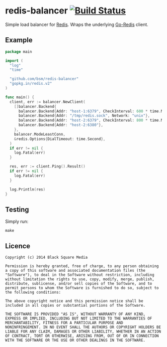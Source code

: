 # redis-balancer [![Build Status](https://travis-ci.org/bsm/redis-balancer.png?branch=master)](https://travis-ci.org/bsm/redis-balancer)

Simple load balancer for [Redis](http://redis.io). Wraps the underlying [Go-Redis](https://github.com/go-redis/redis) client.

## Example

```go
package main

import (
  "log"
  "time"

  "github.com/bsm/redis-balancer"
  "gopkg.in/redis.v2"
)

func main() {
  client, err := balancer.NewClient(
    []balancer.Backend{
      balancer.Backend{Addr: "host-1:6379", CheckInterval: 600 * time.Millisecond},
      balancer.Backend{Addr: "/tmp/redis.sock", Network: "unix"},
      balancer.Backend{Addr: "host-2:6379", CheckInterval: 800 * time.Millisecond},
      balancer.Backend{Addr: "host-2:6380"},
    },
    balancer.ModeLeastConn,
    &redis.Options{DialTimeout: time.Second},
  )
  if err != nil {
    log.Fatal(err)
  }

  res, err := client.Ping().Result()
  if err != nil {
    log.Fatal(err)
  }

  log.Println(res)
}
```

## Testing

Simply run:

    make

## Licence

    Copyright (c) 2014 Black Square Media

    Permission is hereby granted, free of charge, to any person obtaining
    a copy of this software and associated documentation files (the
    "Software"), to deal in the Software without restriction, including
    without limitation the rights to use, copy, modify, merge, publish,
    distribute, sublicense, and/or sell copies of the Software, and to
    permit persons to whom the Software is furnished to do so, subject to
    the following conditions:

    The above copyright notice and this permission notice shall be
    included in all copies or substantial portions of the Software.

    THE SOFTWARE IS PROVIDED "AS IS", WITHOUT WARRANTY OF ANY KIND,
    EXPRESS OR IMPLIED, INCLUDING BUT NOT LIMITED TO THE WARRANTIES OF
    MERCHANTABILITY, FITNESS FOR A PARTICULAR PURPOSE AND
    NONINFRINGEMENT. IN NO EVENT SHALL THE AUTHORS OR COPYRIGHT HOLDERS BE
    LIABLE FOR ANY CLAIM, DAMAGES OR OTHER LIABILITY, WHETHER IN AN ACTION
    OF CONTRACT, TORT OR OTHERWISE, ARISING FROM, OUT OF OR IN CONNECTION
    WITH THE SOFTWARE OR THE USE OR OTHER DEALINGS IN THE SOFTWARE.
